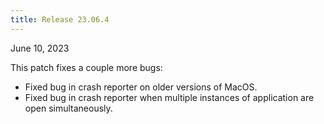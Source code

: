 ```yaml
---
title: Release 23.06.4
---
```


June 10, 2023

This patch fixes a couple more bugs:

- Fixed bug in crash reporter on older versions of MacOS.
- Fixed bug in crash reporter when multiple instances of application are open
  simultaneously.
